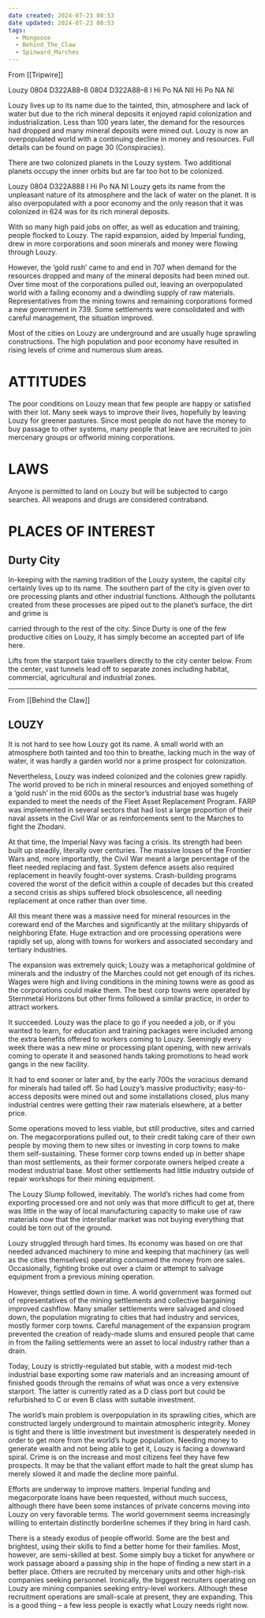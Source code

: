 ```yaml
---
date created: 2024-07-23 08:53
date updated: 2024-07-23 08:53
tags:
  - Mongoose
  - Behind_The_Claw
  - Spinward_Marches
---
```

From [[Tripwire]]

 Louzy 0804 D322A88–8 0804 D322A88–8 I Hi Po NA NII Hi Po NA NI

 Louzy lives up to its name due to the tainted, thin, atmosphere and lack of water but due to the rich mineral deposits it enjoyed rapid colonization and industrialization. Less than 100 years later, the demand for the resources had dropped and many mineral deposits were mined out. Louzy is now an overpopulated world with a continuing decline in money and resources. Full details can be found on page 30 (Conspiracies).

There are two colonized planets in the Louzy system. Two additional planets occupy the inner orbits but are far too hot to be colonized.

Louzy 0804 D322A888 I Hi Po NA NI Louzy gets its name from the unpleasant nature of its atmosphere and the lack of water on the planet. It is also overpopulated with a poor economy and the only reason that it was colonized in 624 was for its rich mineral deposits.

With so many high paid jobs on offer, as well as education and training, people flocked to Louzy. The rapid expansion, aided by Imperial funding, drew in more corporations and soon minerals and money were flowing through Louzy.

However, the ‘gold rush’ came to and end in 707 when demand for the resources dropped and many of the mineral deposits had been mined out. Over time most of the corporations pulled out, leaving an overpopulated world with a failing economy and a dwindling supply of raw materials. Representatives from the mining towns and remaining corporations formed a new government in 739. Some settlements were consolidated and with careful management, the situation improved.

Most of the cities on Louzy are underground and are usually huge sprawling constructions. The high population and poor economy have resulted in rising levels of crime and numerous slum areas.

# ATTITUDES

The poor conditions on Louzy mean that few people are happy or satisfied with their lot. Many seek ways to improve their lives, hopefully by leaving Louzy for greener pastures. Since most people do not have the money to buy passage to other systems, many people that leave are recruited to join mercenary groups or offworld mining corporations.

# LAWS

Anyone is permitted to land on Louzy but will be subjected to cargo searches. All weapons and drugs are considered contraband.

# PLACES OF INTEREST

## Durty City

In-keeping with the naming tradition of the Louzy system, the capital city certainly lives up to its name. The southern part of the city is given over to ore processing plants and other industrial functions. Although the pollutants created from these processes are piped out to the planet’s surface, the dirt and grime is

carried through to the rest of the city. Since Durty is one of the few productive cities on Louzy, it has simply become an accepted part of life here.

Lifts from the starport take travellers directly to the city center below. From the center, vast tunnels lead off to separate zones including habitat, commercial, agricultural and industrial zones.

---

From [[Behind the Claw]]

## LOUZY

It is not hard to see how Louzy got its name. A small world with an atmosphere both tainted and too thin to breathe, lacking much in the way of water, it was hardly a garden world nor a prime prospect for colonization.

Nevertheless, Louzy was indeed colonized and the colonies grew rapidly. The world proved to be rich in mineral resources and enjoyed something of a ‘gold rush’ in the mid 600s as the sector’s industrial base was hugely expanded to meet the needs of the Fleet Asset Replacement Program. FARP was implemented in several sectors that had lost a large proportion of their naval assets in the Civil War or as reinforcements sent to the Marches to fight the Zhodani.

At that time, the Imperial Navy was facing a crisis. Its strength had been built up steadily, literally over centuries. The massive losses of the Frontier Wars and, more importantly, the Civil War meant a large percentage of the fleet needed replacing and fast. System defence assets also required replacement in heavily fought-over systems. Crash-building programs covered the worst of the deficit within a couple of decades but this created a second crisis as ships suffered block obsolescence, all needing replacement at once rather than over time.

All this meant there was a massive need for mineral resources in the coreward end of the Marches and significantly at the military shipyards of neighboring Efate. Huge extraction and ore processing operations were rapidly set up, along with towns for workers and associated secondary and tertiary industries.

The expansion was extremely quick; Louzy was a metaphorical goldmine of minerals and the industry of the Marches could not get enough of its riches. Wages were high and living conditions in the mining towns were as good as the corporations could make them. The best corp towns were operated by Sternmetal Horizons but other firms followed a similar practice, in order to attract workers.

It succeeded. Louzy was the place to go if you needed a job, or if you wanted to learn, for education and training packages were included among the extra benefits offered to workers coming to Louzy. Seemingly every week there was a new mine or processing plant opening, with new arrivals coming to operate it and seasoned hands taking promotions to head work gangs in the new facility.

It had to end sooner or later and, by the early 700s the voracious demand for minerals had tailed off. So had Louzy’s massive productivity; easy-to-access deposits were mined out and some installations closed, plus many industrial centres were getting their raw materials elsewhere, at a better price.

Some operations moved to less viable, but still productive, sites and carried on. The megacorporations pulled out, to their credit taking care of their own people by moving them to new sites or investing in corp towns to make them self-sustaining. These former corp towns ended up in better shape than most settlements, as their former corporate owners helped create a modest industrial base. Most other settlements had little industry outside of repair workshops for their mining equipment.

The Louzy Slump followed, inevitably. The world’s riches had come from exporting processed ore and not only was that more difficult to get at, there was little in the way of local manufacturing capacity to make use of raw materials now that the interstellar market was not buying everything that could be torn out of the ground.

Louzy struggled through hard times. Its economy was based on ore that needed advanced machinery to mine and keeping that machinery (as well as the cities themselves) operating consumed the money from ore sales. Occasionally, fighting broke out over a claim or attempt to salvage equipment from a previous mining operation.

However, things settled down in time. A world government was formed out of representatives of the mining settlements and collective bargaining improved cashflow. Many smaller settlements were salvaged and closed down, the population migrating to cities that had industry and services, mostly former corp towns. Careful management of the expansion program prevented the creation of ready-made slums and ensured people that came in from the failing settlements were an asset to local industry rather than a drain.

Today, Louzy is strictly-regulated but stable, with a modest mid-tech industrial base exporting some raw materials and an increasing amount of finished goods through the remains of what was once a very extensive starport. The latter is currently rated as a D class port but could be refurbished to C or even B class with suitable investment.

The world’s main problem is overpopulation in its sprawling cities, which are constructed largely underground to maintain atmospheric integrity. Money is tight and there is little investment but investment is desperately needed in order to get more from the world’s huge population. Needing money to generate wealth and not being able to get it, Louzy is facing a downward spiral. Crime is on the increase and most citizens feel they have few prospects. It may be that the valiant effort made to halt the great slump has merely slowed it and made the decline more painful.

Efforts are underway to improve matters. Imperial funding and megacorporate loans have been requested, without much success, although there have been some instances of private concerns moving into Louzy on very favorable terms. The world government seems increasingly willing to entertain distinctly borderline schemes if they bring in hard cash.

There is a steady exodus of people offworld. Some are the best and brightest, using their skills to find a better home for their families. Most, however, are semi-skilled at best. Some simply buy a ticket for anywhere or work passage aboard a passing ship in the hope of finding a new start in a better place. Others are recruited by mercenary units and other high-risk companies seeking personnel. Ironically, the biggest recruiters operating on Louzy are mining companies seeking entry-level workers.  Although these recruitment operations are small-scale at present, they are expanding. This is a good thing – a few less people is exactly what Louzy needs right now.
